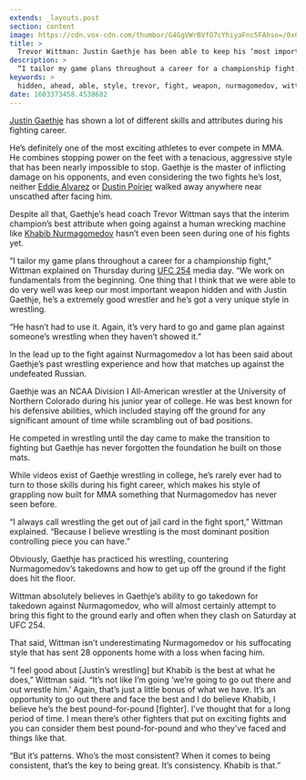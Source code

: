 ```yaml
--- 
extends: _layouts.post 
section: content 
image: https://cdn.vox-cdn.com/thumbor/G4GgVWrBVfO7cYhiyaFnc5FAhso=/0x0:1920x1005/fit-in/1200x630/cdn.vox-cdn.com/uploads/chorus_asset/file/10642197/065_Justin_Gaethje.jpg 
title: > 
  Trevor Wittman: Justin Gaethje has been able to keep his ‘most important weapon hidden’ ahead of UFC 254 
description: > 
  “I tailor my game plans throughout a career for a championship fight,” Wittman explained on Thursday during UFC 254 media day.One thing that I think that we were able to do very well was keep our most important weapon hidden and with Justin Gaethje, he’s a extremely good wrestler and he’s got a very unique style in wrestling.“I always call wrestling the get out of jail card in the fight sport,” Wittman explained.That said, Wittman isn’t underestimating Nurmagomedov or his suffocating style that has sent 28 opponents home with a loss when facing him.“I feel good about [Justin’s wrestling] but Khabib is the best at what he does,” Wittman said. 
keywords: > 
  hidden, ahead, able, style, trevor, fight, weapon, nurmagomedov, wittman, gaethje, important, wrestling, best, hes, ground, justin, ufc, khabib 
date: 1603373458.4538682 
--- 
```

<div><p id="gNGkR4"><a href="https://www.mmafighting.com/fighter/1526/justin-gaethje">Justin Gaethje</a> has shown a lot of different skills and attributes during his fighting career.</p>
<p id="YX4TiN">He&#8217;s definitely one of the most exciting athletes to ever compete in MMA. He combines stopping power on the feet with a tenacious, aggressive style that has been nearly impossible to stop. Gaethje is the master of inflicting damage on his opponents, and even considering the two fights he&#8217;s lost, neither <a href="https://www.mmafighting.com/fighter/54/eddie-alvarez">Eddie Alvarez</a> or <a href="https://www.mmafighting.com/fighter/233/dustin-poirier">Dustin Poirier</a> walked away anywhere near unscathed after facing him. </p>
<p id="LGC5cV">Despite all that, Gaethje&#8217;s head coach Trevor Wittman says that the interim champion&#8217;s best attribute when going against a human wrecking machine like <a href="https://www.mmafighting.com/fighter/1480/khabib-nurmagomedov">Khabib Nurmagomedov</a> hasn&#8217;t even been seen during one of his fights yet.</p>
<p id="KVZbzK">&#8220;I tailor my game plans throughout a career for a championship fight,&#8221; Wittman explained on Thursday during <a href="https://www.mmafighting.com/fight-card/1140/ufc-254">UFC 254</a> media day. &#8220;We work on fundamentals from the beginning. One thing that I think that we were able to do very well was keep our most important weapon hidden and with Justin Gaethje, he&#8217;s a extremely good wrestler and he&#8217;s got a very unique style in wrestling.</p>
<p id="XrVlQH">&#8220;He hasn&#8217;t had to use it. Again, it&#8217;s very hard to go and game plan against someone&#8217;s wrestling when they haven&#8217;t showed it.&#8221;</p>
<p></p><p id="Z9wfNw">In the lead up to the fight against Nurmagomedov a lot has been said about Gaethje&#8217;s past wrestling experience and how that matches up against the undefeated Russian.</p>
<p id="jPXw5l">Gaethje was an NCAA Division I All-American wrestler at the University of Northern Colorado during his junior year of college. He was best known for his defensive abilities, which included staying off the ground for any significant amount of time while scrambling out of bad positions. </p>
<p id="Jm4aDz">He competed in wrestling until the day came to make the transition to fighting but Gaethje has never forgotten the foundation he built on those mats.</p>
<p id="qxj8gp">While videos exist of Gaethje wrestling in college, he&#8217;s rarely ever had to turn to those skills during his fight career, which makes his style of grappling now built for MMA something that Nurmagomedov has never seen before.</p>
<p id="3PSEyH">&#8220;I always call wrestling the get out of jail card in the fight sport,&#8221; Wittman explained. &#8220;Because I believe wrestling is the most dominant position controlling piece you can have.&#8221;</p>
<p id="sJZiHc">Obviously, Gaethje has practiced his wrestling, countering Nurmagomedov&#8217;s takedowns and how to get up off the ground if the fight does hit the floor.</p>
<p id="MA6v2B">Wittman absolutely believes in Gaethje&#8217;s ability to go takedown for takedown against Nurmagomedov, who will almost certainly attempt to bring this fight to the ground early and often when they clash on Saturday at UFC 254.</p>
<p id="ChZ7Am">That said, Wittman isn&#8217;t underestimating Nurmagomedov or his suffocating style that has sent 28 opponents home with a loss when facing him.</p>
<p id="xSHevR">&#8220;I feel good about [Justin&#8217;s wrestling] but Khabib is the best at what he does,&#8221; Wittman said. &#8220;It&#8217;s not like I&#8217;m going &#8216;we&#8217;re going to go out there and out wrestle him.&#8217; Again, that&#8217;s just a little bonus of what we have. It&#8217;s an opportunity to go out there and face the best and I do believe Khabib, I believe he&#8217;s the best pound-for-pound [fighter]. I&#8217;ve thought that for a long period of time. I mean there&#8217;s other fighters that put on exciting fights and you can consider them best pound-for-pound and who they&#8217;ve faced and things like that.</p>
<p id="GtO3Nu">&#8220;But it&#8217;s patterns. Who&#8217;s the most consistent? When it comes to being consistent, that&#8217;s the key to being great. It&#8217;s consistency. Khabib is that.&#8221;</p>
<p id="2tpA7I"></p>
  
</div>